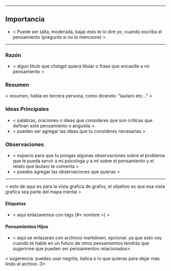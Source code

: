 
---
## Importancia
- < Puede ser (alta, moderada, baja) esto te lo dire yo, cuando escriba el pensamiento (pregunta si no lo mencione) >
---
### Razón

- < algun titulo que chatgpt quiera titular o frase que encasille a mi pensamiento >

### Resumen
< resumen, habla en tercera persona, como dicendo: "lautaro etc..." >

### Ideas Principales
- < palabras, oraciones o ideas que consideres que son criticas que definan este pensamiento o angustia  >
- < pueden ser agregar las ideas que tu consideres necesarias >

### Observaciones
- < espacio para que tu pongas algunas observaciones sobre el problema que le pueda servir a mi psicologa y a mi sobre el pensamiento y el relato que lautaro te comenta >
- < puedes agregar las observaciones que quieras >

---
< esto de aqui es para la vista grafica de grafos, el objetivo es que esa vista grafica sea parte del mapa mental >
#### Etiquetas
- < aqui enlazaremos con tags (#< nombre >) >

#### Pensamientos Hijos
- < aqui se enlazaran con archivos markdown, opcional. ya que esto voy cuando te hable en un futuro de otros pensamientos tendrás que sugerirme que pueden ser pensamientos relacionados>

< sugerencia: puedes usar negrita, italica o lo que quieras para dejar mas lindo el archivo :3>